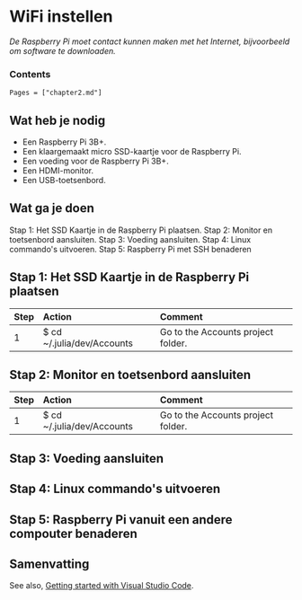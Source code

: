 # WiFi instellen

*De Raspberry Pi moet contact kunnen maken met het Internet, bijvoorbeeld om software te downloaden.*

### Contents

```@contents
Pages = ["chapter2.md"]
```

## Wat heb je nodig

- Een Raspberry Pi 3B+.
- Een klaargemaakt micro SSD-kaartje voor de Raspberry Pi.
- Een voeding voor de Raspberry Pi 3B+.
- Een HDMI-monitor.
- Een USB-toetsenbord.

## Wat ga je doen

Stap 1: Het SSD Kaartje in de Raspberry Pi plaatsen.
Stap 2: Monitor en toetsenbord aansluiten.
Stap 3: Voeding aansluiten.
Stap 4: Linux commando's uitvoeren.
Stap 5: Raspberry Pi met SSH benaderen

## Stap 1: Het SSD Kaartje in de Raspberry Pi plaatsen

| Step | Action | Comment |
| :--- | :--- | :--- |
| 1 | $ cd ~/.julia/dev/Accounts | Go to the Accounts project folder. |

## Stap 2: Monitor en toetsenbord aansluiten

 Step | Action | Comment |
| :--- | :--- | :--- |
| 1 | $ cd ~/.julia/dev/Accounts | Go to the Accounts project folder. |

## Stap 3: Voeding aansluiten



## Stap 4: Linux commando's uitvoeren



## Stap 5: Raspberry Pi vanuit een andere compouter benaderen



## Samenvatting



See also, [Getting started with Visual Studio Code](https://code.visualstudio.com/docs/introvideos/basics).